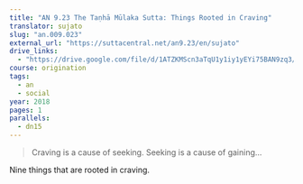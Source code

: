 ```yaml
---
title: "AN 9.23 The Taṇhā Mūlaka Sutta: Things Rooted in Craving"
translator: sujato
slug: "an.009.023"
external_url: "https://suttacentral.net/an9.23/en/sujato"
drive_links:
  - "https://drive.google.com/file/d/1ATZKMScn3aTqU1y1iy1yEYi75BAN9zq3/view?usp=drivesdk"
course: origination
tags:
  - an
  - social
year: 2018
pages: 1
parallels:
  - dn15
---
```


> Craving is a cause of seeking. Seeking is a cause of gaining...

Nine things that are rooted in craving.

